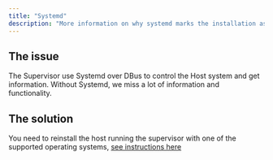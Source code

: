 ```yaml
---
title: "Systemd"
description: "More information on why systemd marks the installation as unsupported."
---
```


## The issue

The Supervisor use Systemd over DBus to control the Host system and get information.
Without Systemd, we miss a lot of information and functionality.

## The solution

You need to reinstall the host running the supervisor with one of the supported
operating systems, [see instructions here](/more-info/unsupported/os)